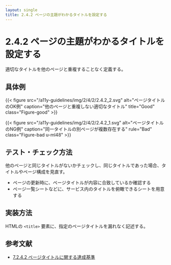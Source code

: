 ```yaml
---
layout: single
title: 2.4.2 ページの主題がわかるタイトルを設定する
---
```


# 2.4.2 ページの主題がわかるタイトルを設定する

適切なタイトルを他のページと重複することなく定義する。

## 具体例

{{< figure
  src="/a11y-guidelines/img/2/4/2/2.4.2_2.svg"
  alt="ページタイトルのOK例"
  caption="他のページと重複しない適切なタイトル"
  title="Good"
  class="Figure-good" >}}

{{< figure
  src="/a11y-guidelines/img/2/4/2/2.4.2_1.svg"
  alt="ページタイトルのNG例"
  caption="同一タイトルの別ページが複数存在する"
  rule="Bad"
  class="Figure-bad u-ml48" >}}

## テスト・チェック方法

他のページと同じタイトルがないかチェックし、同じタイトルであった場合、タイトルやページ構成を見直す。

- ページの更新時に、ページタイトルが内容に合致しているか確認する
- ページ一覧シートなどに、サービス内のタイトルを俯瞰できるシートを用意する

## 実装方法

HTMLの `<title>` 要素に、指定のページタイトルを漏れなく記述する。

## 参考文献

- [7.2.4.2 ページタイトルに関する達成基準](http://waic.jp/docs/jis2010/test-guidelines/201211/icl-7.2.4.2.html)
